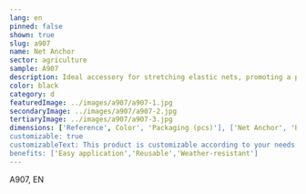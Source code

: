 ```yaml
---
lang: en
pinned: false
shown: true
slug: a907
name: Net Anchor
sector: agriculture
sample: A907
description: Ideal accessory for stretching elastic nets, promoting a perfect fixation of the net.
color: black
category: d
featuredImage: ../images/a907/a907-1.jpg
secondaryImage: ../images/a907/a907-2.jpg
tertiaryImage: ../images/a907/a907-3.jpg
dimensions: ['Reference', Color', 'Packaging (pcs)'], ['Net Anchor', 'Black', '1500']
customizable: true
customizableText: This product is customizable according to your needs. Contact us for more information.
benefits: ['Easy application','Reusable','Weather-resistant']
---
```


A907, EN
